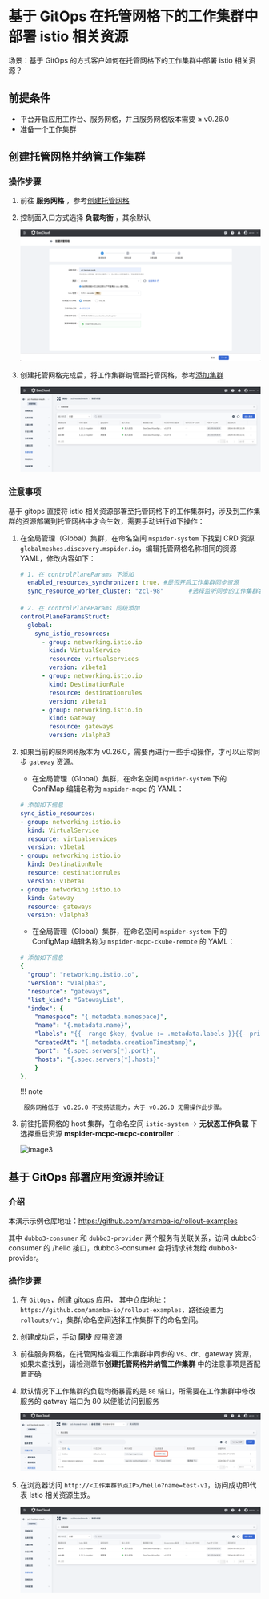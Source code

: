 # 基于 GitOps 在托管网格下的工作集群中部署 istio 相关资源

场景：基于 GitOps 的方式客户如何在托管网格下的工作集群中部署 istio 相关资源？

## 前提条件

- 平台开启应用工作台、服务网格，并且服务网格版本需要 ≥ v0.26.0
- 准备一个工作集群

## 创建托管网格并纳管工作集群

### 操作步骤

1. 前往 **服务网格** ，参考[创建托管网格](../../mspider/user-guide/service-mesh/README.md)

2. 控制面入口方式选择 **负载均衡** ，其余默认

    ![image5](../images/istio1.png)

3. 创建托管网格完成后，将工作集群纳管至托管网格，参考[添加集群](../../mspider/user-guide/cluster-management/join-clus.md)

    ![image4](../images/isito2.png)

### 注意事项

基于 gitops 直接将 istio 相关资源部署至托管网格下的工作集群时，涉及到工作集群的资源部署到托管网格中才会生效，需要手动进行如下操作：

1. 在全局管理（Global）集群，在命名空间 `mspider-system` 下找到 CRD 资源 `globalmeshes.discovery.mspider.io`，编辑托管网格名称相同的资源 YAML，修改内容如下：

    ```yaml
    # 1. 在 controlPlaneParams 下添加
      enabled_resources_synchronizer: true. #是否开启工作集群同步资源
      sync_resource_worker_cluster: "zcl-98"       #选择监听同步的工作集群名称
 
    # 2. 在 controlPlaneParams 同级添加
    controlPlaneParamsStruct:
      global:
        sync_istio_resources:
          - group: networking.istio.io
            kind: VirtualService
            resource: virtualservices
            version: v1beta1
          - group: networking.istio.io
            kind: DestinationRule
            resource: destinationrules
            version: v1beta1
          - group: networking.istio.io
            kind: Gateway
            resource: gateways
            version: v1alpha3   
    ```

2. 如果当前的`服务网格`版本为 v0.26.0，需要再进行一些手动操作，才可以正常同步 `gateway` 资源。

    - 在全局管理（Global）集群，在命名空间 `mspider-system` 下的 ConfiMap 编辑名称为 `mspider-mcpc` 的 YAML：

    ```yaml
    # 添加如下信息
    sync_istio_resources:
    - group: networking.istio.io
      kind: VirtualService
      resource: virtualservices
      version: v1beta1
    - group: networking.istio.io
      kind: DestinationRule
      resource: destinationrules
      version: v1beta1
    - group: networking.istio.io
      kind: Gateway
      resource: gateways
      version: v1alpha3
    ```

    -  在全局管理（Global）集群，在命名空间 `mspider-system` 下的 ConfigMap 编辑名称为 `mspider-mcpc-ckube-remote` 的 YAML：

    ```yaml
    # 添加如下信息        
    {
      "group": "networking.istio.io",
      "version": "v1alpha3",
      "resource": "gateways",
      "list_kind": "GatewayList",
      "index": {
        "namespace": "{.metadata.namespace}",
        "name": "{.metadata.name}",
        "labels": "{{- range $key, $value := .metadata.labels }}{{- print $key \"=\" $value | quote }},{{- end -}}",
        "createdAt": "{.metadata.creationTimestamp}",
        "port": "{.spec.servers[*].port}",
        "hosts": "{.spec.servers[*].hosts}"
        }
    },
    ```

    !!! note

        服务网格低于 v0.26.0 不支持该能力，大于 v0.26.0 无需操作此步骤。

3. 前往托管网格的 host 集群，在命名空间 `istio-system` -> **无状态工作负载** 下选择重启资源 **mspider-mcpc-mcpc-controller** ：

    ![image3](../images/istio·.png)

## 基于 GitOps 部署应用资源并验证

### 介绍

本演示示例仓库地址：https://github.com/amamba-io/rollout-examples

其中 `dubbo3-consumer` 和 `dubbo3-provider` 两个服务有关联关系，访问 dubbo3-consumer 的 /hello 接口，dubbo3-consumer 会将请求转发给 dubbo3-provider。

### 操作步骤

1. 在 `GitOps`，[创建 gitops 应用](../user-guide/gitops/create-argo-cd.md)，
   其中仓库地址：`https://github.com/amamba-io/rollout-examples`，路径设置为 `rollouts/v1`，集群/命名空间选择工作集群下的命名空间。

3. 创建成功后，手动 **同步** 应用资源

4. 前往服务网格，在托管网格查看工作集群中同步的 vs、dr、gateway 资源，如果未查找到，请检测章节**创建托管网格并纳管工作集群** 中的注意事项是否配置正确

5. 默认情况下工作集群的负载均衡暴露的是 `80` 端口，所需要在工作集群中修改服务的 gatway 端口为 80 以便能访问到服务

    ![image2](../images/istio4.png)

6. 在浏览器访问 `http://<工作集群节点IP>/hello?name=test-v1`，访问成功即代表 Istio 相关资源生效。

    ![image1](../images/isito2.png)

